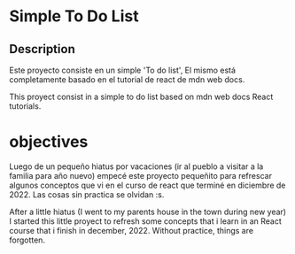 # Simple To Do List

## Description  
Este proyecto consiste en un simple 'To do list', El mismo está completamente basado en el tutorial de react de mdn web docs.

This proyect consist in a simple to do list based on mdn web docs React tutorials.


# objectives
Luego de un pequeño hiatus por vacaciones (ir al pueblo a visitar a la familia para año nuevo) empecé este proyecto pequeñito para refrescar algunos conceptos que vi en el curso de react que terminé en diciembre de 2022. Las cosas sin practica se olvidan :s.

After a little hiatus (I went to my parents house in the town during new year) I started this little proyect to refresh some concepts that i learn in an React course that i finish in december, 2022. Without practice, things are forgotten.
